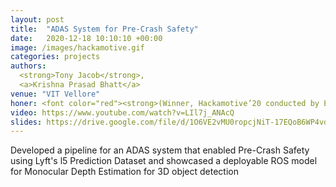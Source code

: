 ```yaml
---
layout: post
title:  "ADAS System for Pre-Crash Safety"
date:   2020-12-18 10:10:10 +00:00
image: /images/hackamotive.gif
categories: projects
authors: 
  <strong>Tony Jacob</strong>,
  <a>Krishna Prasad Bhatt</a>
venue: "VIT Vellore"
honer: <font color="red"><strong>(Winner, Hackamotive’20 conducted by Elektrobit & VIT Vellore)</strong></font> 
video: https://www.youtube.com/watch?v=LIl7j_ANAcQ
slides: https://drive.google.com/file/d/1O6VE2vMU0ropcjNiT-17EQoB6WP4vdBI/view?usp=sharing
---
```

Developed a pipeline for an ADAS system that enabled Pre-Crash Safety using Lyft's l5 Prediction Dataset and showcased a deployable ROS model for Monocular Depth Estimation for 3D object detection 
